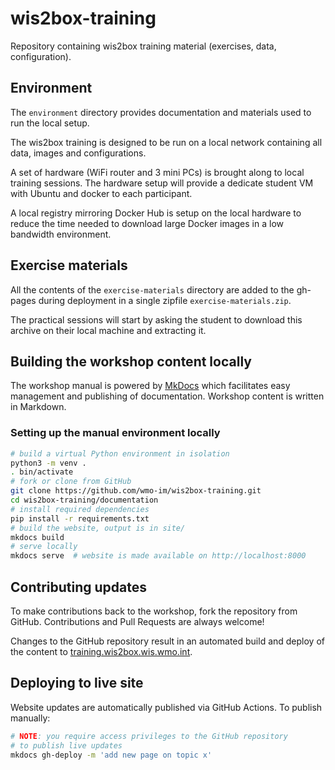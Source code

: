 # wis2box-training

Repository containing wis2box training material (exercises, data, configuration).

## Environment

The `environment` directory provides documentation and materials used to run the local setup.

The wis2box training is designed to be run on a local network containing all data, images and configurations.

A set of hardware (WiFi router and 3 mini PCs) is brought along to local training sessions. The hardware setup will provide a dedicate student VM with Ubuntu and docker to each participant.

A local registry mirroring Docker Hub is setup on the local hardware to reduce the time needed to download large Docker images in a low bandwidth environment.

## Exercise materials

All the contents of the `exercise-materials` directory are added to the gh-pages during deployment in a single zipfile `exercise-materials.zip`.

The practical sessions will start by asking the student to download this archive on their local machine and extracting it.

## Building the workshop content locally

The workshop manual is powered by [MkDocs](https://www.mkdocs.org) which facilitates easy management
and publishing of documentation.  Workshop content is written in Markdown.

### Setting up the manual environment locally

```bash
# build a virtual Python environment in isolation
python3 -m venv .
. bin/activate
# fork or clone from GitHub
git clone https://github.com/wmo-im/wis2box-training.git
cd wis2box-training/documentation
# install required dependencies
pip install -r requirements.txt
# build the website, output is in site/
mkdocs build
# serve locally
mkdocs serve  # website is made available on http://localhost:8000
```

## Contributing updates

To make contributions back to the workshop, fork the repository from GitHub.  Contributions and Pull Requests are always welcome!

Changes to the GitHub repository result in an automated build and deploy of the content to [training.wis2box.wis.wmo.int](https://training.wis2box.wis.wmo.int).

## Deploying to live site

Website updates are automatically published via GitHub Actions. To publish manually:

```bash
# NOTE: you require access privileges to the GitHub repository
# to publish live updates
mkdocs gh-deploy -m 'add new page on topic x'
```
